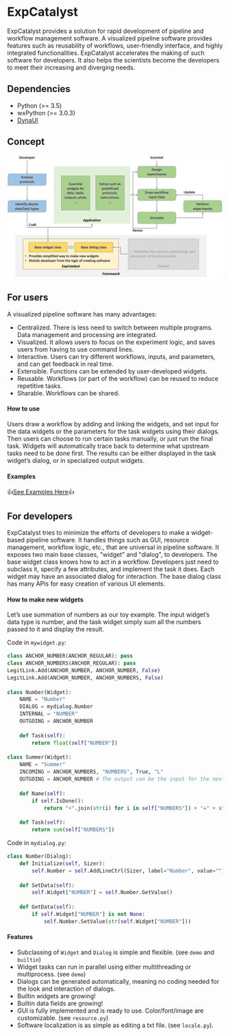 # ExpCatalyst
ExpCatalyst provides a solution for rapid development of pipeline and workflow management software. A visualized pipeline software provides features such as reusability of workflows, user-friendly interface, and highly integrated functionalities. ExpCatalyst accelerates the making of such software for developers. It also helps the scientists become the developers to meet their increasing and diverging needs.

## Dependencies
* Python (>= 3.5)
* wxPython (>= 3.0.3)
* [DynaUI](https://github.com/yadizhou/DynaUI)

## Concept
![Concept](assets/img/concept.png)

## For users
A visualized pipeline software has many advantages:
* Centralized. There is less need to switch between multiple programs. Data management and processing are integrated.
* Visualized. It allows users to focus on the experiment logic, and saves users from having to use command lines.
* Interactive. Users can try different workflows, inputs, and parameters, and can get feedback in real time.
* Extensible. Functions can be extended by user-developed widgets.
* Reusable. Workflows (or part of the workflow) can be reused to reduce repetitive tasks.
* Sharable. Workflows can be shared.

#### How to use
Users draw a workflow by adding and linking the widgets, and set input for the data widgets or the parameters for the task widgets using their dialogs. Then users can choose to run certain tasks manually, or just run the final task. Widgets will automatically trace back to determine what upstream tasks need to be done first. The results can be either displayed in the task widget’s dialog, or in specialized output widgets.

#### Examples
:+1:[See Examples Here](https://ncbi-hackathons.github.io/ExpCatalyst/):+1:

## For developers
ExpCatalyst tries to minimize the efforts of developers to make a widget-based pipeline software. It handles things such as GUI, resource management, workflow logic, etc., that are universal in pipeline software. It exposes two main base classes, "widget" and "dialog", to developers. The base widget class knows how to act in a workflow. Developers just need to subclass it, specify a few attributes, and implement the task it does. Each widget may have an associated dialog for interaction. The base dialog class has many APIs for easy creation of various UI elements.

#### How to make new widgets
Let’s use summation of numbers as our toy example. The input widget’s data type is number, and the task widget simply sum all the numbers passed to it and display the result.

Code in `mywidget.py`:
```python
class ANCHOR_NUMBER(ANCHOR_REGULAR): pass
class ANCHOR_NUMBERS(ANCHOR_REGULAR): pass
LegitLink.Add(ANCHOR_NUMBER, ANCHOR_NUMBER, False)
LegitLink.Add(ANCHOR_NUMBER, ANCHOR_NUMBERS, False)

class Number(Widget):
    NAME = "Number"
    DIALOG = mydialog.Number
    INTERNAL = "NUMBER"
    OUTGOING = ANCHOR_NUMBER

    def Task(self):
        return float(self["NUMBER"])

class Summer(Widget):
    NAME = "Summer"
    INCOMING = ANCHOR_NUMBERS, "NUMBERS", True, "L"
    OUTGOING = ANCHOR_NUMBER # The output can be the input for the next summer

    def Name(self):
        if self.IsDone():
            return "+".join(str(i) for i in self["NUMBERS"]) + "=" + str(self["OUT"])

    def Task(self):
        return sum(self["NUMBERS"])
```

Code in `mydialog.py`:
```python
class Number(Dialog):
    def Initialize(self, Sizer):
        self.Number = self.AddLineCtrl(Sizer, label="Number", value="")

    def SetData(self):
        self.Widget["NUMBER"] = self.Number.GetValue()

    def GetData(self):
        if self.Widget["NUMBER"] is not None:
            self.Number.SetValue(str(self.Widget["NUMBER"]))
```

#### Features
* Subclassing of `Widget` and `Dialog` is simple and flexible. (see `demo` and `builtin`)
* Widget tasks can run in parallel using either multithreading or multiprocess. (see `demo`)
* Dialogs can be generated automatically, meaning no coding needed for the look and interaction of dialogs.
* Builtin widgets are growing!
* Builtin data fields are growing!
* GUI is fully implemented and is ready to use. Color/font/image are customizable. (see `resource.py`)
* Software localization is as simple as editing a txt file. (see `locale.py`).


